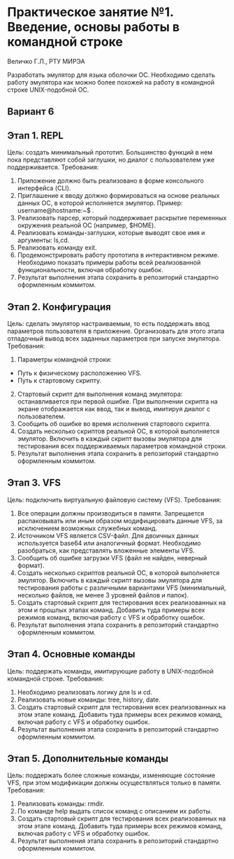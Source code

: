 # Практическое занятие №1. Введение, основы работы в командной строке

Величко Г.Л., РТУ МИРЭА

Разработать эмулятор для языка оболочки ОС. Необходимо сделать работу эмулятора как можно более похожей на работу в командной строке UNIX-подобной ОС.

## Вариант 6

## Этап 1. REPL

Цель: создать минимальный прототип. Большинство функций в нем пока представляют собой заглушки, но диалог с пользователем уже поддерживается.
Требования:
1. Приложение должно быть реализовано в форме консольного интерфейса (CLI).
2. Приглашение к вводу должно формироваться на основе реальных данных ОС, в которой исполняется эмулятор. Пример: username@hostname:~$ .
3. Реализовать парсер, который поддерживает раскрытие переменных окружения реальной ОС (например, $HOME).
4. Реализовать команды-заглушки, которые выводят свое имя и аргументы: ls,cd.
5. Реализовать команду exit.
6. Продемонстрировать работу прототипа в интерактивном режиме. Необходимо показать примеры работы всей реализованной функциональности, включая обработку ошибок.
7. Результат выполнения этапа сохранить в репозиторий стандартно оформленным коммитом.

## Этап 2. Конфигурация

Цель: сделать эмулятор настраиваемым, то есть поддержать ввод параметров пользователя в приложение. Организовать для этого этапа отладочный вывод всех заданных параметров при запуске эмулятора.
Требования:
1. Параметры командной строки:
 - Путь к физическому расположению VFS.
 - Путь к стартовому скрипту.
2. Стартовый скрипт для выполнения команд эмулятора: останавливается при первой ошибке. При выполнении скрипта на экране отображается как ввод, так и вывод, имитируя диалог с пользователем.
3. Сообщить об ошибке во время исполнения стартового скрипта.
4. Создать несколько скриптов реальной ОС, в которой выполняется эмулятор. Включить в каждый скрипт вызовы эмулятора для тестирования всех поддерживаемых параметров командной строки.
5. Результат выполнения этапа сохранить в репозиторий стандартно
оформленным коммитом.

## Этап 3. VFS
Цель: подключить виртуальную файловую систему (VFS).
Требования:
1. Все операции должны производиться в памяти. Запрещается распаковывать или иным образом модифицировать данные VFS, за исключением возможных служебных команд.
2. Источником VFS является CSV-файл. Для двоичных данных используется base64 или аналогичный формат. Необходимо разобраться, как представлять вложенные элементы VFS.
3. Сообщить об ошибке загрузки VFS (файл не найден, неверный формат).
4. Создать несколько скриптов реальной ОС, в которой выполняется эмулятор. Включить в каждый скрипт вызовы эмулятора для тестирования работы c различными вариантами VFS (минимальный, несколько файлов, не менее 3 уровней файлов и папок).
5. Создать стартовый скрипт для тестирования всех реализованных на этом и прошлых этапах команд. Добавить туда примеры всех режимов команд, включая работу с VFS и обработку ошибок.
6. Результат выполнения этапа сохранить в репозиторий стандартно оформленным коммитом.

## Этап 4. Основные команды
Цель: поддержать команды, имитирующие работу в UNIX-подобной командной строке.
Требования:
1. Необходимо реализовать логику для ls и cd.
2. Реализовать новые команды: tree, history, date.
3. Создать стартовый скрипт для тестирования всех реализованных на этом этапе команд. Добавить туда примеры всех режимов команд, включая работу с VFS и обработку ошибок.
4. Результат выполнения этапа сохранить в репозиторий стандартно оформленным коммитом.

## Этап 5. Дополнительные команды
Цель: поддержать более сложные команды, изменяющие состояние VFS, при этом модификации должны осуществляться только в памяти.
Требования:
1. Реализовать команды: rmdir.
2. По команде help выдать список команд с описанием их работы.
3. Создать стартовый скрипт для тестирования всех реализованных на этом этапе команд. Добавить туда примеры всех режимов команд, включая работу с VFS и обработку ошибок.
4. Результат выполнения этапа сохранить в репозиторий стандартно оформленным коммитом.